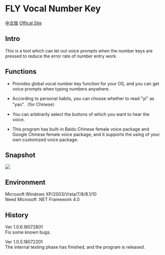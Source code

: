 FLY Vocal Number Key
=========
[中文版](https://github.com/FLYCW-WXY/VocalNumberKey)
[Offical Site](https://wxyedward.cf/?p=180)

Intro
-----
This is a tool which can let out voice prompts when the number keys are pressed to reduce the error rate of number entry work.

Functions
------
* Provides global vocal number key function for your OS, and you can get voice prompts when typing numbers anywhere.

* According to personal habits, you can choose whether to read "yi" as "yao".（for Chinese）

* You can arbitrarily select the buttons of which you want to hear the voice.

* This program has built-in Baidu Chinese female voice package and Google Chinese female voice package, and it supports the using of your own customized voice package.

Snapshot
--------
![](https://s1.ax1x.com/2018/08/05/PDoJ5F.png)

Environment
--------
Microsoft Windows XP/2003/Vista/7/8/8.1/10<br>
Need Microsoft .NET Framework 4.0

History
---------
Ver 1.0.6.18072801<br>
Fix some known bugs.

Ver 1.0.5.18072201<br>
The internal testing phase has finished, and the program is released.
